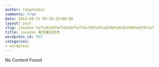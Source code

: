 ```yaml
---
author: fangrenbin
comments: true
date: 2013-09-21 05:26:22+00:00
layout: post
slug: java2ee-%e7%a6%bb%e7%ba%bf%e7%bc%93%e5%ad%98%e6%8a%80%e6%9c%af
title: java2ee 离线缓存技术
wordpress_id: 557
categories:
- wordpress
---
```


No Content Found

